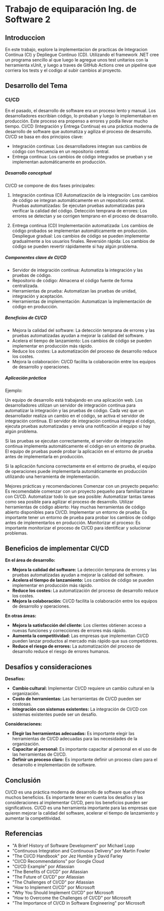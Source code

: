 # Trabajo de equiparación Ing. de Software 2
## Introduccion
En este trabajo, explore la implementacion de practicas de Integracion Continua (CI) y Depliegue Continuo (CD).
Utilizando el framework .NET cree un programa sencillo al que luego le agregue unos test unitarios con la herramienta xUnit, y luego a traves de GitHub Actions cree un pipeline que corriera los tests y el codigo al subir cambios al proyecto.
## Desarrollo del Tema
### CI/CD
En el pasado, el desarrollo de software era un proceso lento y manual. Los desarrolladores escribían código, lo probaban y luego lo implementaban en producción. Este proceso era propenso a errores y podía llevar mucho tiempo.
CI/CD (Integración y Entrega Continua) es una práctica moderna de desarrollo de software que automatiza y agiliza el proceso de desarrollo. CI/CD se basa en dos principios clave:
- Integración continua: Los desarrolladores integran sus cambios de código con frecuencia en un repositorio central.
- Entrega continua: Los cambios de código integrados se prueban y se implementan automáticamente en producción.

##### Desarrollo conceptual
CI/CD se compone de dos fases principales:

1. Integración continua (CI)
Automatización de la integración: Los cambios de código se integran automáticamente en un repositorio central.
Pruebas automatizadas: Se ejecutan pruebas automatizadas para verificar la calidad del código.
Detección temprana de errores: Los errores se detectan y se corrigen temprano en el proceso de desarrollo.

2. Entrega continua (CD)
Implementación automatizada: Los cambios de código probados se implementan automáticamente en producción.
Despliegue gradual: Los cambios de código se pueden implementar gradualmente a los usuarios finales.
Reversión rápida: Los cambios de código se pueden revertir rápidamente si hay algún problema.

##### Componentes clave de CI/CD
  * Servidor de integración continua: Automatiza la integración y las pruebas de código.
  * Repositorio de código: Almacena el código fuente de forma centralizada.
  * Herramientas de prueba: Automatizan las pruebas de unidad, integración y aceptación.
  * Herramientas de implementación: Automatizan la implementación de código en producción.

##### Beneficios de CI/CD
  * Mejora la calidad del software: La detección temprana de errores y las pruebas automatizadas ayudan a mejorar la calidad del software.
  * Acelera el tiempo de lanzamiento: Los cambios de código se pueden implementar en producción más rápido.
  * Reduce los costes: La automatización del proceso de desarrollo reduce los costes.
  * Mejora la colaboración: CI/CD facilita la colaboración entre los equipos de desarrollo y operaciones.

##### Aplicación práctica

Ejemplo:

Un equipo de desarrollo está trabajando en una aplicación web. Los desarrolladores utilizan un servidor de integración continua para automatizar la integración y las pruebas de código. Cada vez que un desarrollador realiza un cambio en el código, se activa el servidor de integración continua. El servidor de integración continua integra el código, ejecuta pruebas automatizadas y envía una notificación al equipo si hay algún problema.

Si las pruebas se ejecutan correctamente, el servidor de integración continua implementa automáticamente el código en un entorno de prueba. El equipo de pruebas puede probar la aplicación en el entorno de prueba antes de implementarla en producción.

Si la aplicación funciona correctamente en el entorno de prueba, el equipo de operaciones puede implementarla automáticamente en producción utilizando una herramienta de implementación.

Mejores prácticas y recomendaciones
Comenzar con un proyecto pequeño: Es recomendable comenzar con un proyecto pequeño para familiarizarse con CI/CD.
Automatizar todo lo que sea posible: Automatizar tantas tareas como sea posible para agilizar el proceso de desarrollo.
Utilizar herramientas de código abierto: Hay muchas herramientas de código abierto disponibles para CI/CD.
Implementar un entorno de prueba: Es importante tener un entorno de prueba para probar los cambios de código antes de implementarlos en producción.
Monitorizar el proceso: Es importante monitorizar el proceso de CI/CD para identificar y solucionar problemas.

## Beneficios de implementar CI/CD
**En el área de desarrollo:**
* **Mejora la calidad del software:** La detección temprana de errores y las pruebas automatizadas ayudan a mejorar la calidad del software.
* **Acelera el tiempo de lanzamiento:** Los cambios de código se pueden implementar en producción más rápido.
* **Reduce los costes:** La automatización del proceso de desarrollo reduce los costes.
* **Mejora la colaboración:** CI/CD facilita la colaboración entre los equipos de desarrollo y operaciones.

**En otras áreas:**
* **Mejora la satisfacción del cliente:** Los clientes obtienen acceso a nuevas funciones y correcciones de errores más rápido.
* **Aumenta la competitividad:** Las empresas que implementan CI/CD pueden lanzar productos al mercado más rápido que sus competidores.
* **Reduce el riesgo de errores:** La automatización del proceso de desarrollo reduce el riesgo de errores humanos.

## Desafíos y consideraciones
**Desafíos:**

* **Cambio cultural:** Implementar CI/CD requiere un cambio cultural en la organización.
* **Costo de herramientas:** Las herramientas de CI/CD pueden ser costosas.
* **Integración con sistemas existentes:** La integración de CI/CD con sistemas existentes puede ser un desafío.

**Consideraciones:**

* **Elegir las herramientas adecuadas:** Es importante elegir las herramientas de CI/CD adecuadas para las necesidades de la organización.
* **Capacitar al personal:** Es importante capacitar al personal en el uso de las herramientas de CI/CD.
* **Definir un proceso claro:** Es importante definir un proceso claro para el desarrollo e implementación de software.

## Conclusión

CI/CD es una práctica moderna de desarrollo de software que ofrece muchos beneficios. Es importante tener en cuenta los desafíos y las consideraciones al implementar CI/CD, pero los beneficios pueden ser significativos. CI/CD es una herramienta importante para las empresas que quieren mejorar la calidad del software, acelerar el tiempo de lanzamiento y aumentar la competitividad.

## Referencias

* "A Brief History of Software Development" por Michael Lopp
* "Continuous Integration and Continuous Delivery" por Martin Fowler
* "The CI/CD Handbook" por Jez Humble y David Farley
* "CI/CD Recommendations" por Google Cloud
* "CI/CD Example" por Atlassian
* "The Benefits of CI/CD" por Atlassian
* "The Future of CI/CD" por Atlassian
* "The Challenges of CI/CD" por Atlassian
* "How to Implement CI/CD" por Microsoft
* "Why You Should Implement CI/CD" por Microsoft
* "How to Overcome the Challenges of CI/CD" por Microsoft
* "The Importance of CI/CD in Software Engineering" por Microsoft





